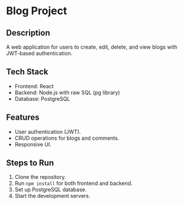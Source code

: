 # Blog Project
## Description
A web application for users to create, edit, delete, and view blogs with JWT-based authentication.

## Tech Stack
- Frontend: React
- Backend: Node.js with raw SQL (pg library)
- Database: PostgreSQL

## Features
- User authentication (JWT).
- CRUD operations for blogs and comments.
- Responsive UI.

## Steps to Run
1. Clone the repository.
2. Run `npm install` for both frontend and backend.
3. Set up PostgreSQL database.
4. Start the development servers.
